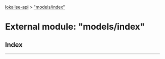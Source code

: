 [lokalise-api](../README.md) > ["models/index"](../modules/_models_index_.md)

# External module: "models/index"

## Index

---

